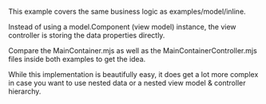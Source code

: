 This example covers the same business logic as examples/model/inline.

Instead of using a model.Component (view model) instance, the view controller is storing the data properties directly.

Compare the MainContainer.mjs as well as the MainContainerController.mjs files inside both examples to get the idea.

While this implementation is beautifully easy, it does get a lot more complex in case you want to use nested data
or a nested view model & controller hierarchy.
